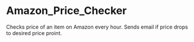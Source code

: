 # Amazon_Price_Checker
Checks price of an item on Amazon every hour. Sends email if price drops to desired price proint. 
